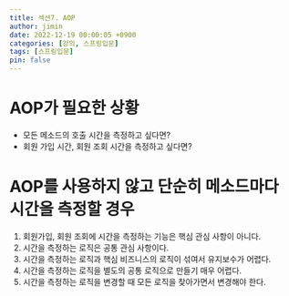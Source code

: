 ```yaml
---
title: 섹션7. AOP
author: jimin
date: 2022-12-19 00:00:05 +0900
categories: [강의, 스프링입문]
tags: [스프링입문]
pin: false
---
```


# **AOP가 필요한 상황**

- 모든 메소드의 호출 시간을 측정하고 싶다면?
- 회원 가입 시간, 회원 조회 시간을 측정하고 싶다면?

# AOP를 사용하지 않고 단순히 메소드마다 시간을 측정할 경우

1. 회원가입, 회원 조회에 시간을 측정하는 기능은 핵심 관심 사항이 아니다.
2. 시간을 측정하는 로직은 공통 관심 사항이다.
3. 시간을 측정하는 로직과 핵심 비즈니스의 로직이 섞여서 유지보수가 어렵다.
4. 시간을 측정하는 로직을 별도의 공통 로직으로 만들기 매우 어렵다.
5. 시간을 측정하는 로직을 변경할 때 모든 로직을 찾아가면서 변경해야 한다.